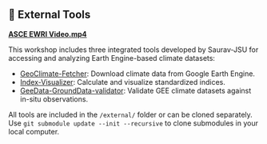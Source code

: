 ## 🔗 External Tools
**[ASCE EWRI Video.mp4](https://urldefense.com/v3/__https://jsums-my.sharepoint.com/:v:/g/personal/j01013381_students_jsums_edu/EXOu1m8WNN5HseeKbHxHQ7MBSSTd5K6MgSp0t8GdRgZ_4A?e=MATYVH__;!!IKRxdwAv5BmarQ!cFvTIdBbWG5B0h91mF_Jnm9eaAG0R2LldMVcn5hyRbUPCf2CHL-IABTeM8ggSUO7vYjd6Fsk0IBptt8AbYClIxMhaR0uJNwz56E$)**

This workshop includes three integrated tools developed by Saurav-JSU for accessing and analyzing Earth Engine-based climate datasets:

- [GeoClimate-Fetcher](https://github.com/Saurav-JSU/GeoClimate-Fetcher): Download climate data from Google Earth Engine.
- [Index-Visualizer](https://github.com/Saurav-JSU/Index-Visualizer): Calculate and visualize standardized indices.
- [GeeData-GroundData-validator](https://github.com/Saurav-JSU/GeeData-GroundData-validator): Validate GEE climate datasets against in-situ observations.

All tools are included in the `/external/` folder or can be cloned separately.
Use `git submodule update --init --recursive` to clone submodules in your local computer.
